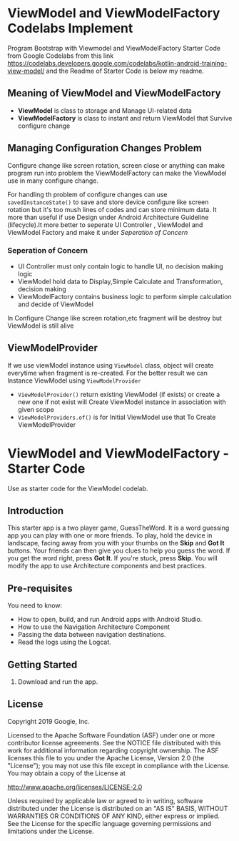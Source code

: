 # ViewModel and ViewModelFactory Codelabs Implement

Program Bootstrap with Viewmodel and ViewModelFactory Starter Code from Google Codelabs from this link https://codelabs.developers.google.com/codelabs/kotlin-android-training-view-model/ and the Readme of Starter Code is below my readme.

## Meaning of ViewModel and ViewModelFactory
- **ViewModel**  is class to storage and Manage UI-related data
- **ViewModelFactory** is class to instant and return ViewModel that Survive configure change 

## Managing Configuration Changes Problem
Configure change like screen rotation, screen close or anything can make program run into problem the ViewModelFactory can make the ViewModel use in many configure change.

For handling th problem of configure changes can use `savedInstanceState()` to save and store device configure like screen rotation but it's too mush lines of codes and can store  minimum data. It more than useful if use Design under Android Architecture Guideline (lifecycle).It more better to seperate UI Controller , ViewModel and ViewModel Factory and make it under *Seperation of Concern*

### Seperation of Concern
 * UI Controller must only contain logic to handle UI, no decision making logic
 * ViewModel hold data to Display,Simple Calculate and Transformation, decision making
 * ViewModelFactory contains business logic to perform simple calculation and decide of ViewModel

In Configure Change like screen rotation,etc fragment will be destroy but ViewModel is still alive

## ViewModelProvider
If we use viewModel instance using `ViewModel` class, object will create everytime when fragment is re-created. For the better result we can Instance ViewModel using `ViewModelProvider`
- `ViewModelProvider()` return existing ViewModel (if exists) or create a new one if not exist will Create ViewModel instance in association with given scope
- `ViewModelProviders.of()` is for Initial ViewModel use that To Create ViewModelProvider


ViewModel and ViewModelFactory - Starter Code
==================================

Use as starter code for the ViewModel codelab.

Introduction
------------

This starter app is a two player game, GuessTheWord. It is a word guessing app you can play with one or more friends. To play, hold the device in landscape, facing away from you with your thumbs on the **Skip** and **Got It** buttons. Your friends can then give you clues to help you guess the word. If you get the word right, press **Got It**. If you're stuck, press **Skip**.
You will modify the app to use Architecture components and best practices.

Pre-requisites
--------------

You need to know:
- How to open, build, and run Android apps with Android Studio.
- How to use the Navigation Architecture Component
- Passing the data between navigation destinations.
- Read the logs using the Logcat.


Getting Started
---------------

1. Download and run the app.

License
-------

Copyright 2019 Google, Inc.

Licensed to the Apache Software Foundation (ASF) under one or more contributor
license agreements.  See the NOTICE file distributed with this work for
additional information regarding copyright ownership.  The ASF licenses this
file to you under the Apache License, Version 2.0 (the "License"); you may not
use this file except in compliance with the License.  You may obtain a copy of
the License at

  http://www.apache.org/licenses/LICENSE-2.0

Unless required by applicable law or agreed to in writing, software
distributed under the License is distributed on an "AS IS" BASIS, WITHOUT
WARRANTIES OR CONDITIONS OF ANY KIND, either express or implied.  See the
License for the specific language governing permissions and limitations under
the License.
